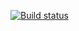 [![Build status](https://ci.appveyor.com/api/projects/status/2565t3pvim6pytv2?svg=true)](https://ci.appveyor.com/project/c0nekta/cardorder)
